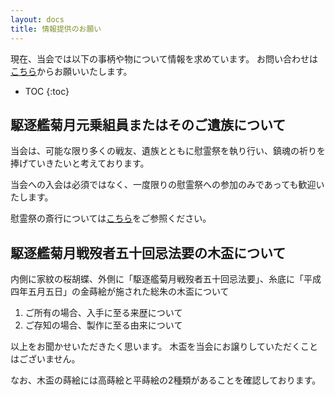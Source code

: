 ```yaml
---
layout: docs
title: 情報提供のお願い
---
```

現在、当会では以下の事柄や物について情報を求めています。
お問い合わせは[こちら](/docs/contact.html)からお願いいたします。

- TOC
{:toc}

## 駆逐艦菊月元乗組員またはそのご遺族について
当会は、可能な限り多くの戦友、遺族とともに慰霊祭を執り行い、鎮魂の祈りを捧げていきたいと考えております。

当会への入会は必須ではなく、一度限りの慰霊祭への参加のみであっても歓迎いたします。

慰霊祭の斎行については[こちら](/special/memorial-service.html)をご参照ください。

## 駆逐艦菊月戦歿者五十回忌法要の木盃について
内側に家紋の桜胡蝶、外側に「駆逐艦菊月戦歿者五十回忌法要」、糸底に「平成四年五月五日」の金蒔絵が施された総朱の木盃について

1. ご所有の場合、入手に至る来歴について
1. ご存知の場合、製作に至る由来について

以上をお聞かせいただきたく思います。
木盃を当会にお譲りしていただくことはございません。

なお、木盃の蒔絵には高蒔絵と平蒔絵の2種類があることを確認しております。
